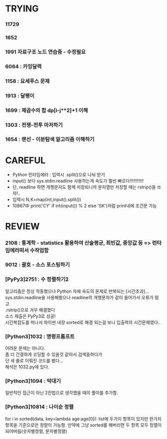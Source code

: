 # TRYING
### 11729
### 1652
### 1991 자료구조 노드 연습중 - 수정필요
### 6064 : 카잉달력
### 1158 : 요세푸스 문제
### 1913 : 달팽이
### 1699 : 제곱수의 합 dp[i-j**2]+1 이해
### 1303 : 전쟁-전투 마저하기
### 1654 : 랜선 - 이분탐색 알고리즘 이해하기
# CAREFUL
* Python 런타임에러 : 입력시 .split()으로 나눠 받기
* input() 보다 sys.stdin.readline 사용하는게 속도가 훨씬 빠르다!!!!!!!!!!!
* 단, readline 하면 개행문자도 함께 저장되니까 문자열만 저장할 때는 rstrip()을 쓰자!..
* 입력시 N,K=map(int,input().split())
* 10867中 print('CY' if int(input()) % 2 else 'SK')처럼 print내에 조건문 가능

# REVIEW
### 2108 : 통계학 - statistics 활용하여 산술평균, 최빈값, 중앙값 등 => 런타임에러떠서 수작업함
### 9012 : 괄호 - 소스 포스팅하기
### [PyPy3]2751 : 수 정렬하기2
알고리즘은 정상 작동했으나 Python 자체 속도의 문제로 반복되는 [시간초과]...  
sys.stdin.readline을 사용해봤으나 readline의 개행문자가 같이 들어가서 오류가 떴고  
.rstrip()으로 겨우 해결했다  
소스 제출은 PyPy3로 성공!  
시간복잡도를 떠나서 파이썬 내장 sorted로 해결 되는걸 보니 입출력의 시간문제였다..

### [Python3]1032 : 명령프롬프트
어려운 문제는 아니다.  
좀 더 간결하게 코딩할 수 있을것 같아서 검색을하다가  
단 세 줄로 이뤄진 코드를 봤다...  
해석은 1032.py에 있다.

### [Python3]1094 : 막대기
일반적인 접근이 아닌 2진법으로 생각했을 때의 풀이를 추가함.

### [Python3]10814 : 나이순 정렬
for i in sorted(data, key=lambda age:age[0]):
list에 두가지 항목이 있지만 한가지 항목을 기준으로만 정렬이 가능함.
만약에 그냥 sorted를 해버리면 두 항목 모두 정렬이 되어버림(숫자별정렬, 문자별정렬)